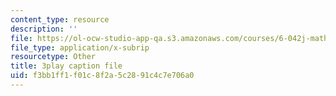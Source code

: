 ```yaml
---
content_type: resource
description: ''
file: https://ol-ocw-studio-app-qa.s3.amazonaws.com/courses/6-042j-mathematics-for-computer-science-spring-2015/f3bb1ff1f01c8f2a5c2891c4c7e706a0_5wCZqdCDafc.srt
file_type: application/x-subrip
resourcetype: Other
title: 3play caption file
uid: f3bb1ff1-f01c-8f2a-5c28-91c4c7e706a0
---
```

